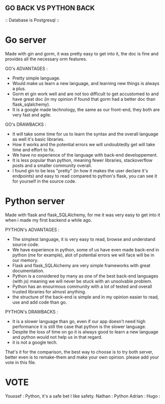 ## GO BACK VS PYTHON BACK

:: Database is Postgresql ::

# Go server

Made with gin and gorm, it was pretty easy to get into it, the doc is fine and provides all the necessary orm features.

GO's ADVANTAGES :

- Pretty simple language.
- Would make us learn a new language, and learning new things is always a plus.
- Gorm et gin work well and are not too difficult to get accustomed to and have great doc (in my opinion if found that gorm had a better doc than flask_sqlalchemy).
- It is a google made technology, the same as our front-end, they both are very fast and agile.

GO's DRAWBACKS :

- It will take some time for us to learn the syntax and the overall language as well it's basic libraries.
- How it works and the potential errors we will undoubtedly get will take time and effort to fix.
- We have no experience of the language with back-end developpement.
- It is less popular than python, meaning fewer libraries, stackoverflow posts and a smaller community overall.
- I found gin to be less "pretty" (in how it makes the user declare it's endpoints) and easy to read compared to python's flask, you can see it for yourself in the source code.

# Python server

Made with flask and flask_SQLAlchemy, for me it was very easy to get into it when i made my first backend a while ago.

PYTHON's ADVANTAGES :

- The simplest language, it is very easy to read, browse and understand source code.
- We have experience in python, some of us have even made back-end in python (me for example), alot of potential errors we will face will be in our memory.
- Flask and flask_SQLAlchemy are very simple frameworks with great documentation.
- Python is a considered by many as one of the best back-end languages (with js) meaning we will never be stuck with an unsolvable problem.
- Python has an enourmous community with a lot of tested and overall trusted libraries for almost anything.
- the structure of the back-end is simple and in my opinion easier to read, use and add code than go.

PYTHON's DRAWBACKS :

- It is a slower language than go, even if our app doesn't need high performance it is still the case that python is the slower language.
- Despite the loss of time on go it is always good to learn a new language and python would not help us in that regard.
- it is not a google tech.

That's it for the comparison, the best way to choose is to try both server, better even is to remake-them and make your own opinion. please add your vote in this file.

# VOTE

Youssef : Python, it's a safe bet I like safety.
Nathan : Python
Adrian :
Hugo :
